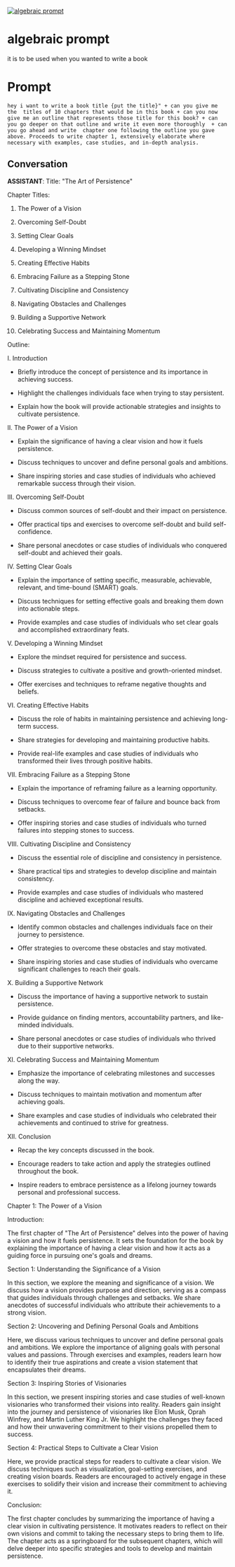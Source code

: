 
[![algebraic prompt](https://flow-prompt-covers.s3.us-west-1.amazonaws.com/icon/Lofi/i18.png)]()
# algebraic prompt 
it is to be used when you wanted to write a book 

# Prompt

```
hey i want to write a book title {put the title}" + can you give me the  titles of 10 chapters that would be in this book + can you now give me an outline that represents those title for this book? + can you go deeper on that outline and write it even more thoroughly  + can you go ahead and write  chapter one following the outline you gave above. Proceeds to write chapter 1, extensively elaborate where necessary with examples, case studies, and in-depth analysis.

```

## Conversation

**ASSISTANT**: Title: "The Art of Persistence"



Chapter Titles:

1. The Power of a Vision

2. Overcoming Self-Doubt

3. Setting Clear Goals

4. Developing a Winning Mindset

5. Creating Effective Habits

6. Embracing Failure as a Stepping Stone

7. Cultivating Discipline and Consistency

8. Navigating Obstacles and Challenges

9. Building a Supportive Network

10. Celebrating Success and Maintaining Momentum



Outline:



I. Introduction

- Briefly introduce the concept of persistence and its importance in achieving success.

- Highlight the challenges individuals face when trying to stay persistent.

- Explain how the book will provide actionable strategies and insights to cultivate persistence.



II. The Power of a Vision

- Explain the significance of having a clear vision and how it fuels persistence.

- Discuss techniques to uncover and define personal goals and ambitions.

- Share inspiring stories and case studies of individuals who achieved remarkable success through their vision.



III. Overcoming Self-Doubt

- Discuss common sources of self-doubt and their impact on persistence.

- Offer practical tips and exercises to overcome self-doubt and build self-confidence.

- Share personal anecdotes or case studies of individuals who conquered self-doubt and achieved their goals.



IV. Setting Clear Goals

- Explain the importance of setting specific, measurable, achievable, relevant, and time-bound (SMART) goals.

- Discuss techniques for setting effective goals and breaking them down into actionable steps.

- Provide examples and case studies of individuals who set clear goals and accomplished extraordinary feats.



V. Developing a Winning Mindset

- Explore the mindset required for persistence and success.

- Discuss strategies to cultivate a positive and growth-oriented mindset.

- Offer exercises and techniques to reframe negative thoughts and beliefs.



VI. Creating Effective Habits

- Discuss the role of habits in maintaining persistence and achieving long-term success.

- Share strategies for developing and maintaining productive habits.

- Provide real-life examples and case studies of individuals who transformed their lives through positive habits.



VII. Embracing Failure as a Stepping Stone

- Explain the importance of reframing failure as a learning opportunity.

- Discuss techniques to overcome fear of failure and bounce back from setbacks.

- Offer inspiring stories and case studies of individuals who turned failures into stepping stones to success.



VIII. Cultivating Discipline and Consistency

- Discuss the essential role of discipline and consistency in persistence.

- Share practical tips and strategies to develop discipline and maintain consistency.

- Provide examples and case studies of individuals who mastered discipline and achieved exceptional results.



IX. Navigating Obstacles and Challenges

- Identify common obstacles and challenges individuals face on their journey to persistence.

- Offer strategies to overcome these obstacles and stay motivated.

- Share inspiring stories and case studies of individuals who overcame significant challenges to reach their goals.



X. Building a Supportive Network

- Discuss the importance of having a supportive network to sustain persistence.

- Provide guidance on finding mentors, accountability partners, and like-minded individuals.

- Share personal anecdotes or case studies of individuals who thrived due to their supportive networks.



XI. Celebrating Success and Maintaining Momentum

- Emphasize the importance of celebrating milestones and successes along the way.

- Discuss techniques to maintain motivation and momentum after achieving goals.

- Share examples and case studies of individuals who celebrated their achievements and continued to strive for greatness.



XII. Conclusion

- Recap the key concepts discussed in the book.

- Encourage readers to take action and apply the strategies outlined throughout the book.

- Inspire readers to embrace persistence as a lifelong journey towards personal and professional success.



Chapter 1: The Power of a Vision



Introduction:

The first chapter of "The Art of Persistence" delves into the power of having a vision and how it fuels persistence. It sets the foundation for the book by explaining the importance of having a clear vision and how it acts as a guiding force in pursuing one's goals and dreams.



Section 1: Understanding the Significance of a Vision

In this section, we explore the meaning and significance of a vision. We discuss how a vision provides purpose and direction, serving as a compass that guides individuals through challenges and setbacks. We share anecdotes of successful individuals who attribute their achievements to a strong vision.



Section 2: Uncovering and Defining Personal Goals and Ambitions

Here, we discuss various techniques to uncover and define personal goals and ambitions. We explore the importance of aligning goals with personal values and passions. Through exercises and examples, readers learn how to identify their true aspirations and create a vision statement that encapsulates their dreams.



Section 3: Inspiring Stories of Visionaries

In this section, we present inspiring stories and case studies of well-known visionaries who transformed their visions into reality. Readers gain insight into the journey and persistence of visionaries like Elon Musk, Oprah Winfrey, and Martin Luther King Jr. We highlight the challenges they faced and how their unwavering commitment to their visions propelled them to success.



Section 4: Practical Steps to Cultivate a Clear Vision

Here, we provide practical steps for readers to cultivate a clear vision. We discuss techniques such as visualization, goal-setting exercises, and creating vision boards. Readers are encouraged to actively engage in these exercises to solidify their vision and increase their commitment to achieving it.



Conclusion:

The first chapter concludes by summarizing the importance of having a clear vision in cultivating persistence. It motivates readers to reflect on their own visions and commit to taking the necessary steps to bring them to life. The chapter acts as a springboard for the subsequent chapters, which will delve deeper into specific strategies and tools to develop and maintain persistence.


